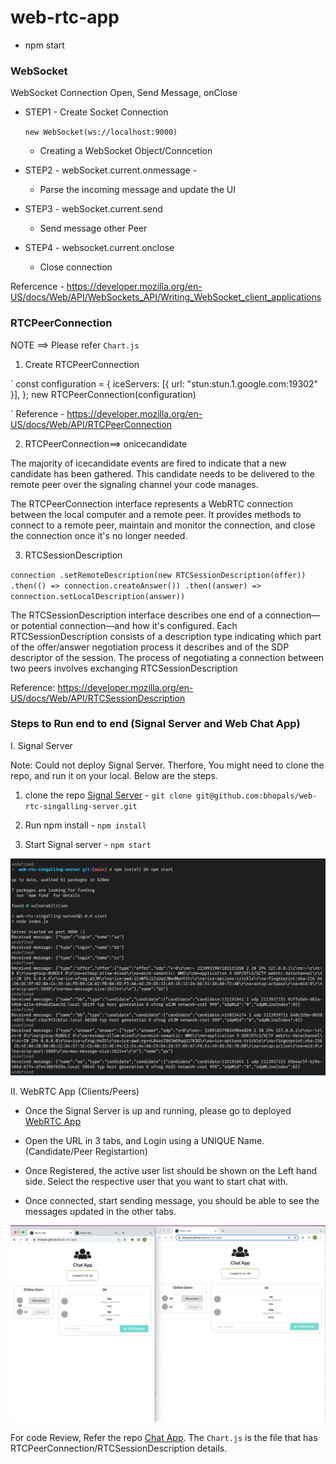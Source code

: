 # web-rtc-app

- npm start

### WebSocket

WebSocket Connection Open, Send Message, onClose

- STEP1 - Create Socket Connection

  `new WebSocket(ws://localhost:9000)`

  - Creating a WebSocket Object/Conncetion

- STEP2 - webSocket.current.onmessage -

  - Parse the incoming message and update the UI

- STEP3 - webSocket.current.send

  - Send message other Peer

- STEP4 - websocket.current.onclose
  - Close connection

Refercence - https://developer.mozilla.org/en-US/docs/Web/API/WebSockets_API/Writing_WebSocket_client_applications

### RTCPeerConnection

NOTE ==> Please refer `Chart.js`

1. Create RTCPeerConnection

`
const configuration = {
iceServers: [{ url: "stun:stun.1.google.com:19302" }],
};
new RTCPeerConnection(configuration)

`
Reference - https://developer.mozilla.org/en-US/docs/Web/API/RTCPeerConnection

2. RTCPeerConnection==> onicecandidate

The majority of icecandidate events are fired to indicate that a new candidate has been gathered. This candidate needs to be delivered to the remote peer over the signaling channel your code manages.

The RTCPeerConnection interface represents a WebRTC connection between the local computer and a remote peer. It provides methods to connect to a remote peer, maintain and monitor the connection, and close the connection once it's no longer needed.

3. RTCSessionDescription

`connection .setRemoteDescription(new RTCSessionDescription(offer)) .then(() => connection.createAnswer()) .then((answer) => connection.setLocalDescription(answer))`

The RTCSessionDescription interface describes one end of a connection—or potential connection—and how it's configured. Each RTCSessionDescription consists of a description type indicating which part of the offer/answer negotiation process it describes and of the SDP descriptor of the session.
The process of negotiating a connection between two peers involves exchanging RTCSessionDescription

Reference: https://developer.mozilla.org/en-US/docs/Web/API/RTCSessionDescription

### Steps to Run end to end (Signal Server and Web Chat App)

I. Signal Server

Note: Could not deploy Signal Server.
Therfore, You might need to clone the repo, and run it on your local. Below are the steps.

1. clone the repo [Signal Server](https://github.com/bhopals/web-rtc-singalling-server) - `git clone git@github.com:bhopals/web-rtc-singalling-server.git`

2. Run npm install - `npm install`

3. Start Signal server - `npm start`

![Signal Server](https://github.com/bhopals/web-rtc-app/blob/main/signal-server.png)

II. WebRTC App (Clients/Peers)

- Once the Signal Server is up and running, please go to deployed [WebRTC App](https://bhopals.github.io/web-rtc-app)

- Open the URL in 3 tabs, and Login using a UNIQUE Name. (Candidate/Peer Registartion)

- Once Registered, the active user list should be shown on the Left hand side. Select the respective user that you want to start chat with.

- Once connected, start sending message, you should be able to see the messages updated in the other tabs.

![RTCWeb App](https://github.com/bhopals/web-rtc-app/blob/main/chat-app.png)

For code Review, Refer the repo [Chat App](https://github.com/bhopals/web-rtc-app). The `Chart.js` is the file that has RTCPeerConnection/RTCSessionDescription details.

